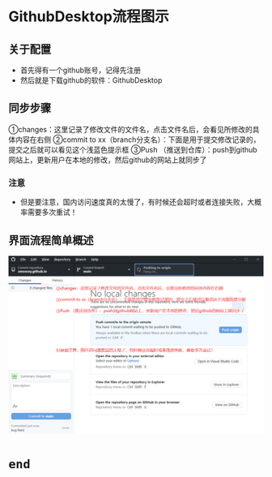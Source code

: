 # GithubDesktop流程图示

## 关于配置
- 首先得有一个github账号，记得先注册
- 然后就是下载github的软件：GithubDesktop

## 同步步骤

①changes：这里记录了修改文件的文件名，点击文件名后，会看见所修改的具体内容在右侧
②commit to xx（branch分支名）：下面是用于提交修改记录的，提交之后就可以看见这个浅蓝色提示框
③Push （推送到仓库）：push到github网站上，更新用户在本地的修改，然后github的网站上就同步了

### 注意
- 但是要注意，国内访问速度真的太慢了，有时候还会超时或者连接失败，大概率需要多次重试！


## 界面流程简单概述
![](vx_images/374711022240243.png)

# `end`
